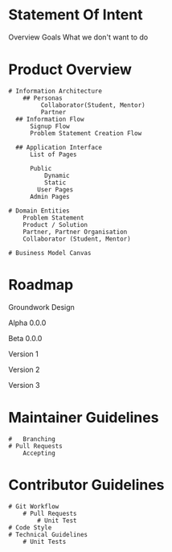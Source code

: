 # Statement Of Intent
Overview
Goals
What we don't want to do

# Product Overview
	# Information Architecture
		## Personas
			 Collaborator(Student, Mentor)
			 Partner
	  ## Information Flow
		  Signup Flow
		  Problem Statement Creation Flow
		  
	  ## Application Interface
		  List of Pages

		  Public
			  Dynamic
			  Static
			User Pages
		  Admin Pages
		  
	# Domain Entities
		Problem Statement		
		Product / Solution
		Partner, Partner Organisation
		Collaborator (Student, Mentor)
		
	# Business Model Canvas
		
# Roadmap
Groundwork
Design

Alpha 0.0.0

Beta 0.0.0

Version 1

Version 2

Version 3

# Maintainer Guidelines
	# 	Branching
	# Pull Requests
		Accepting
	

# Contributor Guidelines
	# Git Workflow
		# Pull Requests
			# Unit Test
	# Code Style
	# Technical Guidelines
		# Unit Tests
	

	





